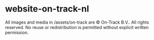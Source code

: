 # website-on-track-nl

All images and media in /assets/on-track are © On-Track B.V.. All rights reserved. No reuse or redistribution is permitted without explicit written permission.
